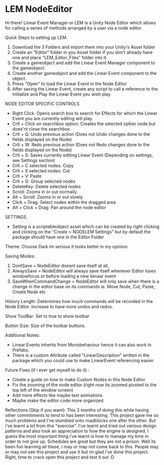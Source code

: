 # LEM NodeEditor
 Hi there! Linear Event Manager or LEM is a Unity Node Editor which allows for calling a series of methods arranged by a user via a node editor.

Quick Steps to setting up LEM. 
1) Download the 3 Folders and import them into your Unity's Asset folder
2) Create an "Editor" folder in you Asset folder if you don't already have one and place "LEM_Editor_Files" folder into it.
3) Create a gameobject and add the Linear Event Manager component to the gameobject.
4) Create another gameobject and add the Linear Event component to the object.
5) Press "Open" to load the Linear Event in the Node Editor
6) After saving the Linear Event, create any script to call a reference to the Initialize and Play the Linear Event you wish play.


NODE EDITOR SPECIFIC CONTROLS
- Right Click: Opens search box to search for Effects for which the Linear Event you are currently editing will play.
- Crlt + Click on searchbox option: Creates the selected option node but does'nt close the searchbox
- Crlt + Q: Undo previous action (Does not Undo changes done to the fields displayed on the Node)
- Crlt + W: Redo previous action (Does not Redo changes done to the fields displayed on the Node)
- Crlt + S: Saves currently editing Linear Event (Depending on settings, see Settings section)
- Crlt + C selected nodes: Copy
- Crlt + X selected nodes: Cut
- Crlt + V: Paste
- Crlt + G: Group selected nodes
- DeleteKey: Delete selected nodes
- Scroll: Zooms in or out normally
- Alt + Scroll: Zooms in or out slowly
- Click + Drag: Select nodes within the dragged area
- Alt + Click + Drag: Pan around the node editor


SETTINGS
- Setting is a scriptableobject asset which can be created by right clicking and clicking on the "Create > NODELEM Settings" but by default the package should have one in the Editor Folder

Theme: Choose Dark im serious it looks better in my opinion.

Saving Modes: 
 1) DontSave = NodeEditor doesnt save itself at all,
 2) AlwaysSave = NodeEditor will always save itself whenever Editor loses windowfocus or before loading a new lienaar event
 3) SaveWhenCommandChange = NodeEditor will only save when there is a change in the editor base on its commands ie. Move Node, Cut, Paste, Create Node etc

History Length: Determines how much commands will be recorded in the Node Editor. Increase to have more undos and redos.

Show ToolBar: Set to true to show toolbar

Button Size: Size of the toolbar buttons.


Additional Notes: 
- Linear Events inherits from Monobehaviour hence it can also work in Prefabs. 
- There is a custom Attribute called "LinearDescription" written in the package which you could use to make LinearEvent referencing easier.


Future Fixes (if i ever get myself to do it) :
- Create a guide on how to make Custom Nodes in this Node Editor
- Fix the zooming of the node editor (right now its zoomed pivoted to the top left of the window screen)
- Add more effects like maybe text animations
- Maybe make the editor code more organized


Reflections (Skip if you want):
This 3 months of doing this while having other commitments to tend to has been interesting. This project gave me so much problems and I've stumbled onto roadblocks one after the other. But i've learnt a lot from this "exercise". I've learnt and tried out various design patterns and also took an appreciation to how the engine is designed. I guess the most important thing i've learnt is how to manage my time in order to not give up. Schedules are great but they are not a prison. Well its been fun learning all these, i may or may not come back to this. People may or may not see this project and use it but im glad i've done this project. Right, time to crack open this project and test it out :D

